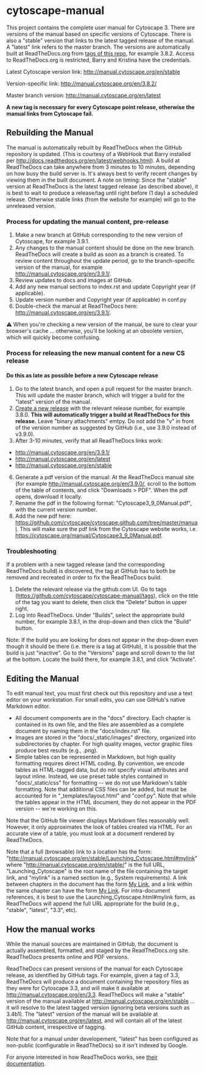 # cytoscape-manual
This project contains the complete user manual for Cytoscape 3. There are versions of the manual based on specific versions of Cytoscape. There is also a "stable" version that links to the latest tagged release of the manual. A "latest" link refers to the master branch. The versions are automatically built at ReadTheDocs.org from [tags of this repo](https://github.com/cytoscape/cytoscape-manual/tags), for example 3.8.2. Access to ReadTheDocs.org is restricted, Barry and Kristina have the credentials.

Latest Cytoscape version link: http://manual.cytoscape.org/en/stable

Version-specific link: http://manual.cytoscape.org/en/3.8.2/

Master branch version: http://manual.cytoscape.org/en/latest

**A new tag is necessary for every Cytoscape point release, otherwise the manual links from Cytoscape fail.**

## Rebuilding the Manual
The manual is automatically rebuilt by ReadTheDocs when the GitHub repository is updated. (This is courtesy of a WebHook that Barry installed per http://docs.readthedocs.org/en/latest/webhooks.html). A build at ReadTheDocs can take anywhere from 3 minutes to 10 minutes, depending on how busy the build server is. It's always best to verify recent changes by viewing them in the built document. 
A note on timing: Since the "stable" version at ReadTheDocs is the latest tagged release (as described above), it is best to wait to produce a release/tag until right before (1 day) a scheduled release. Otherwise stable links (from the website for example) will go to the unreleased version. 

### Process for updating the manual content, pre-release

1. Make a new branch at GitHub corresponding to the new version of Cytoscape, for example 3.9.1.
2. Any changes to the manual content should be done on the new branch. ReadTheDocs will create a build as soon as a branch is created. To review content throughout the update period, go to the branch-specific version of the manual, for example http://manual.cytoscape.org/en/3.9.1/.
3. Review updates to docs and images at GitHub.
4. Add any new manual sections to index.rst and update Copyright year (if applicable).
5. Update version number and Copyright year (if applicable) in conf.py
6. Double-check the manual at ReadTheDocs here: http://manual.cytoscape.org/en/3.9.1/.

:warning: When you're checking a new version of the manual, be sure to clear your browser's cache ... otherwise, you'll be looking at 
an obsolete version, which will quickly become confusing.

### Process for releasing the new manual content for a new CS release ###
#### Do this as late as possible before a new Cytoscape release ####

1. Go to the latest branch, and open a pull request for the master branch. This will update the master branch, which will trigger a build for the "latest" version of the manual.
3. [Create a new release](https://github.com/cytoscape/cytoscape-manual/releases) with the relevant release number, for example 3.8.0. **This will automatically trigger a build at ReadTheDocs for this release.** Leave "binary attachments" emtpy. Do not add the "v" in front of the version number as suggested by GitHub (i.e., use 3.9.0 instead of v3.9.0).
4. After 3-10 minutes, verify that all ReadTheDocs links work:
- http://manual.cytoscape.org/en/3.9.1/
- http://manual.cytoscape.org/en/latest
- http://manual.cytoscape.org/en/stable

6. Generate a pdf version of the manual: At the ReadTheDocs manual site (for example http://manual.cytoscape.org/en/3.9.0/, scroll to the bottom of the table of contents, and click "Downloads > PDF". When the pdf opens, download it locally.
7. Rename the pdf in the following format: "Cytoscape3_9_0Manual.pdf", with the current version number. 
8. Add the new pdf here: https://github.com/cytoscape/cytoscape.github.com/tree/master/manual. This will make sure the pdf link from the Cytoscape website works, i.e. https://cytoscape.org/manual/Cytoscape3_9_0Manual.pdf.

### Troubleshooting ###

If a problem with a new tagged release (and the corresponding ReadTheDocs build) is discovered, the tag at GitHub has to both be removed and recreated in order to fix the ReadTheDocs build. 
1. Delete the relevant release via the github.com UI. Go to tags (https://github.com/cytoscape/cytoscape-manual/tags), click on the title of the tag you want to delete, then click the "Delete" button in upper right. 
2. Log into ReadTheDocs. Under "Builds", select the appropriate build number, for example 3.8.1, in the drop-down and then click the "Build" button. 

Note: If the build you are looking for does not appear in the drop-down even though it should be there (i.e. there is a tag at GitHub), it is possible that the build is just "inactive". Go to the "Versions" page and scroll down to the list at the bottom. Locate the build there, for example 3.8.1, and click "Activate". 

## Editing the Manual
To edit manual text, you must first check out this repository and use a text editor on your workstation. For small edits, you can use GitHub's native Markdown editor.

* All document components are in the "docs" directory. Each chapter is contained in its own file, and the files are assembled as a complete document by naming them in the "docs/index.rst" file.
* Images are stored in the "docs/_static/images" directory, organized into subdirectories by chapter. For high quality images, vector graphic files produce best results (e.g., .png).
* Simple tables can be represented in Markdown, but high quality formatting requires direct HTML coding. By convention, we encode tables as HTML-tagged data, but do not specify visual attributes and layout inline. Instead, we use preset table styles contained in "docs/_static/css" for formatting -- we do not use Markdown's table formatting. Note that additional CSS files can be added, but must be accounted for in "_templates/layout.html" and "conf.py". Note that while the tables appear in the HTML document, they do not appear in the PDF version -- we're working on this.

Note that the GitHub file viewer displays Markdown files reasonably well. However, it only approximates the look of tables created via HTML. For an accurate view of a table, you must look at a document rendered by ReadTheDocs.

Note that a full (browsable) link to a location has the form: "http://manual.cytoscape.org/en/stable/Launching_Cytoscape.html#mylink" where "http://manual.cytoscape.org/en/stable/" is the full URL, "Launching_Cytoscape" is the root name of the file containing the target link, and "mylink" is a named section (e.g., <a name="mylink">System requirements</a>). A link between chapters in the document has the form [My Link](Launching_Cytoscape.html#mylink), and a link within the same chapter can have the form [My Link](#mylink). For intra-document references, it is best to use the Launching_Cytoscape.html#mylink form, as ReadTheDocs will append the full URL appropriate for the build (e.g., "stable", "latest", "3.3", etc).

## How the manual works

While the manual sources are maintained in GitHub, the document is actually assembled, formatted, and staged by the ReadTheDocs.org site. ReadTheDocs presents online and PDF versions.

ReadTheDocs can present versions of the manual for each Cytoscape release, as identified by GitHub tags. For example, given a tag of 3.3, ReadTheDocs will produce a document containing the repository files as they were for Cytoscape 3.3, and will make it available at http://manual.cytoscape.org/en/3.3. ReadTheDocs will make a "stable" version of the manual available at http://manual.cytoscape.org/en/stable ... it will resolve to the latest tagged version (ignoring beta versions such as 3.4b1). The "latest" version of the manual will be available at http://manual.cytoscape.org/en/latest, and will contain all of the latest GitHub content, irrespective of tagging.

Note that for a manual under developement, "latest" has been configured as non-public (configurable in ReadTheDocs) so it isn't indexed by Google.

For anyone interested in how ReadTheDocs works, see [their documentation](https://docs.readthedocs.io/en/stable/).

